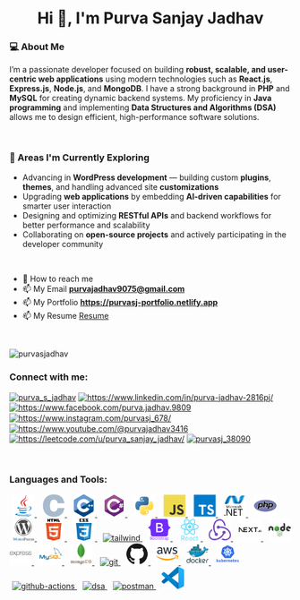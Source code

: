 <h1 align="center">Hi 👋, I'm Purva Sanjay Jadhav</h1>


<h3 align="left">💻 About Me</h3>
<p align="left">
  I’m a passionate developer focused on building <strong>robust, scalable, and user-centric web applications</strong> using modern technologies such as 
  <strong>React.js</strong>, <strong>Express.js</strong>, <strong>Node.js</strong>, and <strong>MongoDB</strong>. I have a strong background in 
  <strong>PHP</strong> and <strong>MySQL</strong> for creating dynamic backend systems. My proficiency in <strong>Java programming</strong> and 
  implementing <strong>Data Structures and Algorithms (DSA)</strong> allows me to design efficient, high-performance software solutions.
</p>

<br>

<h3 align="left">🎯 Areas I'm Currently Exploring</h3>
<ul>
  <li>Advancing in <strong>WordPress development</strong> — building custom <strong>plugins</strong>, <strong>themes</strong>, and handling advanced site <strong>customizations</strong></li>
  <li>Upgrading <strong>web applications</strong> by embedding <strong>AI-driven capabilities</strong> for smarter user interaction</li>
  <li>Designing and optimizing <strong>RESTful APIs</strong> and backend workflows for better performance and scalability</li>
  <li>Collaborating on <strong>open-source projects</strong> and actively participating in the developer community</li>
</ul>

<br>

- 📩 How to reach me
- 📫 My Email **purvajadhav9075@gmail.com**
- 📫 My Portfolio **https://purvasj-portfolio.netlify.app**
- 📫 My Resume [Resume](https://drive.google.com/file/d/1MfesVm1e4I44d_ZK3hnFf11R9eV_E5za/view?usp=drive_link)
<br>

<p align="left"> <img src="https://komarev.com/ghpvc/?username=purvasjadhav&label=Profile%20views&color=0e75b6&style=flat" alt="purvasjadhav" /> </p>

<h3 align="left">Connect with me:</h3>
<p align="left">
<a href="https://twitter.com/purva_s_jadhav" target="blank"><img align="center" src="https://raw.githubusercontent.com/rahuldkjain/github-profile-readme-generator/master/src/images/icons/Social/twitter.svg" alt="purva_s_jadhav" height="30" width="40" /></a>
<a href="https://www.linkedin.com/in/purva-jadhav-2816pj/" target="blank"><img align="center" src="https://raw.githubusercontent.com/rahuldkjain/github-profile-readme-generator/master/src/images/icons/Social/linked-in-alt.svg" alt="https://www.linkedin.com/in/purva-jadhav-2816pj/" height="30" width="40" /></a>
<a href="https://www.facebook.com/purva.jadhav.9809" target="blank"><img align="center" src="https://raw.githubusercontent.com/rahuldkjain/github-profile-readme-generator/master/src/images/icons/Social/facebook.svg" alt="https://www.facebook.com/purva.jadhav.9809" height="30" width="40" /></a>
<a href="https://www.instagram.com/purvasj_678/" target="blank"><img align="center" src="https://raw.githubusercontent.com/rahuldkjain/github-profile-readme-generator/master/src/images/icons/Social/instagram.svg" alt="https://www.instagram.com/purvasj_678/" height="30" width="40" /></a>
<a href="www.youtube.com/@purvajadhav3416" target="blank"><img align="center" src="https://raw.githubusercontent.com/rahuldkjain/github-profile-readme-generator/master/src/images/icons/Social/youtube.svg" alt="https://www.youtube.com/@purvajadhav3416" height="30" width="40" /></a>
<a href="https://leetcode.com/u/Purva_Sanjay_Jadhav/" target="blank"><img align="center" src="https://raw.githubusercontent.com/rahuldkjain/github-profile-readme-generator/master/src/images/icons/Social/leet-code.svg" alt="https://leetcode.com/u/purva_sanjay_jadhav/" height="30" width="40" /></a>
<a href="https://discord.gg/purvasj_38090" target="blank"><img align="center" src="https://raw.githubusercontent.com/rahuldkjain/github-profile-readme-generator/master/src/images/icons/Social/discord.svg" alt="purvasj_38090" height="30" width="40" /></a>
</p>

<br>
<h3 align="left">Languages and Tools:</h3>
<p align="left"> 
  <!-- Java -->
  <a href="https://www.java.com" target="_blank" rel="noreferrer" style="margin: 5px;"> 
    <img src="https://raw.githubusercontent.com/devicons/devicon/master/icons/java/java-original.svg" alt="java" width="40" height="40"/> 
  </a> 

  <!-- C -->
  <a href="https://www.cprogramming.com/" target="_blank" rel="noreferrer" style="margin: 5px;"> 
    <img src="https://raw.githubusercontent.com/devicons/devicon/master/icons/c/c-original.svg" alt="c" width="40" height="40"/> 
  </a> 

  <!-- C++ -->
  <a href="https://www.w3schools.com/cpp/" target="_blank" rel="noreferrer" style="margin: 5px;"> 
    <img src="https://raw.githubusercontent.com/devicons/devicon/master/icons/cplusplus/cplusplus-original.svg" alt="cplusplus" width="40" height="40"/> 
  </a> 

  <!-- C# -->
  <a href="https://learn.microsoft.com/en-us/dotnet/csharp/" target="_blank" rel="noreferrer" style="margin: 5px;"> 
    <img src="https://raw.githubusercontent.com/devicons/devicon/master/icons/csharp/csharp-original.svg" alt="csharp" width="40" height="40"/> 
  </a> 
  
  <!-- Python -->
  <a href="https://www.python.org" target="_blank" rel="noreferrer" style="margin: 5px;"> 
    <img src="https://raw.githubusercontent.com/devicons/devicon/master/icons/python/python-original.svg" alt="python" width="40" height="40"/> 
  </a> 

  <!-- JavaScript -->
  <a href="https://developer.mozilla.org/en-US/docs/Web/JavaScript" target="_blank" rel="noreferrer" style="margin: 5px;"> 
    <img src="https://raw.githubusercontent.com/devicons/devicon/master/icons/javascript/javascript-original.svg" alt="javascript" width="40" height="40"/> 
  </a> 

  <!-- TypeScript -->
  <a href="https://www.typescriptlang.org/" target="_blank" rel="noreferrer" style="margin: 5px;"> 
    <img src="https://raw.githubusercontent.com/devicons/devicon/master/icons/typescript/typescript-original.svg" alt="typescript" width="40" height="40"/> 
  </a>

  <!-- .NET -->
  <a href="https://dotnet.microsoft.com/" target="_blank" rel="noreferrer" style="margin: 5px;"> 
    <img src="https://raw.githubusercontent.com/devicons/devicon/master/icons/dot-net/dot-net-original-wordmark.svg" alt="dotnet" width="40" height="40"/> 
  </a> 

  <!-- PHP -->
  <a href="https://www.php.net/" target="_blank" rel="noreferrer" style="margin: 5px;"> 
    <img src="https://raw.githubusercontent.com/devicons/devicon/master/icons/php/php-original.svg" alt="php" width="40" height="40"/> 
  </a> 

  <!-- WordPress -->
  <a href="https://wordpress.org/" target="_blank" rel="noreferrer" style="margin: 5px;"> 
    <img src="https://raw.githubusercontent.com/devicons/devicon/master/icons/wordpress/wordpress-original.svg" alt="wordpress" width="40" height="40"/> 
  </a> 

  <!-- HTML -->
  <a href="https://www.w3.org/html/" target="_blank" rel="noreferrer" style="margin: 5px;"> 
    <img src="https://raw.githubusercontent.com/devicons/devicon/master/icons/html5/html5-original-wordmark.svg" alt="html5" width="40" height="40"/> 
  </a> 

  <!-- CSS -->
  <a href="https://www.w3schools.com/css/" target="_blank" rel="noreferrer" style="margin: 5px;"> 
    <img src="https://raw.githubusercontent.com/devicons/devicon/master/icons/css3/css3-original-wordmark.svg" alt="css3" width="40" height="40"/> 
  </a> 

  <!-- Tailwind CSS -->
  <a href="https://tailwindcss.com/" target="_blank" rel="noreferrer" style="margin: 5px;"> 
    <img src="https://www.vectorlogo.zone/logos/tailwindcss/tailwindcss-icon.svg" alt="tailwind" width="40" height="40"/> 
  </a> 

  <!-- Bootstrap -->
  <a href="https://getbootstrap.com" target="_blank" rel="noreferrer" style="margin: 5px;"> 
    <img src="https://raw.githubusercontent.com/devicons/devicon/master/icons/bootstrap/bootstrap-plain-wordmark.svg" alt="bootstrap" width="40" height="40"/> 
  </a>  

  <!-- React -->
  <a href="https://reactjs.org/" target="_blank" rel="noreferrer" style="margin: 5px;"> 
    <img src="https://raw.githubusercontent.com/devicons/devicon/master/icons/react/react-original-wordmark.svg" alt="react" width="40" height="40"/> 
  </a> 

  <!-- Redux -->
  <a href="https://redux.js.org/" target="_blank" rel="noreferrer" style="margin: 5px;"> 
    <img src="https://raw.githubusercontent.com/devicons/devicon/master/icons/redux/redux-original.svg" alt="redux" width="40" height="40"/> 
  </a> 

  <!-- Next.js -->
  <a href="https://nextjs.org/" target="_blank" rel="noreferrer" style="margin: 5px;"> 
    <img src="https://raw.githubusercontent.com/devicons/devicon/master/icons/nextjs/nextjs-original-wordmark.svg" alt="nextjs" width="40" height="40"/> 
  </a> 

  <!-- Node.js -->
  <a href="https://nodejs.org" target="_blank" rel="noreferrer" style="margin: 5px;"> 
    <img src="https://raw.githubusercontent.com/devicons/devicon/master/icons/nodejs/nodejs-original-wordmark.svg" alt="nodejs" width="40" height="40"/> 
  </a> 

  <!-- Express.js -->
  <a href="https://expressjs.com" target="_blank" rel="noreferrer" style="margin: 5px;"> 
    <img src="https://raw.githubusercontent.com/devicons/devicon/master/icons/express/express-original-wordmark.svg" alt="express" width="40" height="40"/> 
  </a> 

  <!-- MySQL -->
  <a href="https://www.mysql.com/" target="_blank" rel="noreferrer" style="margin: 5px;"> 
    <img src="https://raw.githubusercontent.com/devicons/devicon/master/icons/mysql/mysql-original-wordmark.svg" alt="mysql" width="40" height="40"/> 
  </a> 

  <!-- MongoDB -->
  <a href="https://www.mongodb.com/" target="_blank" rel="noreferrer" style="margin: 5px;"> 
    <img src="https://raw.githubusercontent.com/devicons/devicon/master/icons/mongodb/mongodb-original-wordmark.svg" alt="mongodb" width="40" height="40"/> 
  </a> 
  
  <!-- Git -->
  <a href="https://git-scm.com/" target="_blank" rel="noreferrer" style="margin: 5px;"> 
    <img src="https://www.vectorlogo.zone/logos/git-scm/git-scm-icon.svg" alt="git" width="40" height="40"/> 
  </a> 

  <!-- GitHub -->
  <a href="https://github.com" target="_blank" rel="noreferrer" style="margin: 5px;"> 
    <img src="https://raw.githubusercontent.com/devicons/devicon/master/icons/github/github-original.svg" alt="github" width="40" height="40"/> 
  </a> 

  <!-- AWS -->
  <a href="https://aws.amazon.com" target="_blank" rel="noreferrer" style="margin: 5px;"> 
    <img src="https://raw.githubusercontent.com/devicons/devicon/master/icons/amazonwebservices/amazonwebservices-original-wordmark.svg" alt="aws" width="40" height="40"/> 
  </a> 

  <!-- Docker -->
  <a href="https://www.docker.com/" target="_blank" rel="noreferrer" style="margin: 5px;"> 
    <img src="https://raw.githubusercontent.com/devicons/devicon/master/icons/docker/docker-original-wordmark.svg" alt="docker" width="40" height="40"/> 
  </a> 

  <!-- Kubernetes -->
  <a href="https://kubernetes.io/" target="_blank" rel="noreferrer" style="margin: 5px;"> 
    <img src="https://raw.githubusercontent.com/devicons/devicon/master/icons/kubernetes/kubernetes-plain-wordmark.svg" alt="kubernetes" width="40" height="40"/> 
  </a> 

  <!-- CI/CD (GitHub Actions) -->
  <a href="https://github.com/features/actions" target="_blank" rel="noreferrer" style="margin: 5px;"> 
    <img src="https://avatars.githubusercontent.com/u/44036562?s=200&v=4" alt="github-actions" width="40" height="40"/> 
  </a>

  <!-- DSA (LeetCode Icon as representation) -->
  <a href="https://leetcode.com/" target="_blank" rel="noreferrer" style="margin: 5px;"> 
    <img src="https://upload.wikimedia.org/wikipedia/commons/1/19/LeetCode_logo_black.png" alt="dsa" width="40" height="40"/> 
  </a>

  <!-- Postman -->
  <a href="https://www.postman.com/" target="_blank" rel="noreferrer" style="margin: 5px;"> 
    <img src="https://www.vectorlogo.zone/logos/getpostman/getpostman-icon.svg" alt="postman" width="40" height="40"/> 
  </a> 

  <!-- VS Code -->
  <a href="https://code.visualstudio.com/" target="_blank" rel="noreferrer" style="margin: 5px;"> 
    <img src="https://raw.githubusercontent.com/devicons/devicon/master/icons/vscode/vscode-original.svg" alt="vscode" width="40" height="40"/> 
  </a> 
</p>
